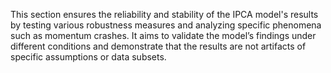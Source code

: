 This section ensures the reliability and stability of the IPCA model's results by testing various robustness measures and analyzing specific phenomena such as momentum crashes. It aims to validate the model’s findings under different conditions and demonstrate that the results are not artifacts of specific assumptions or data subsets.


